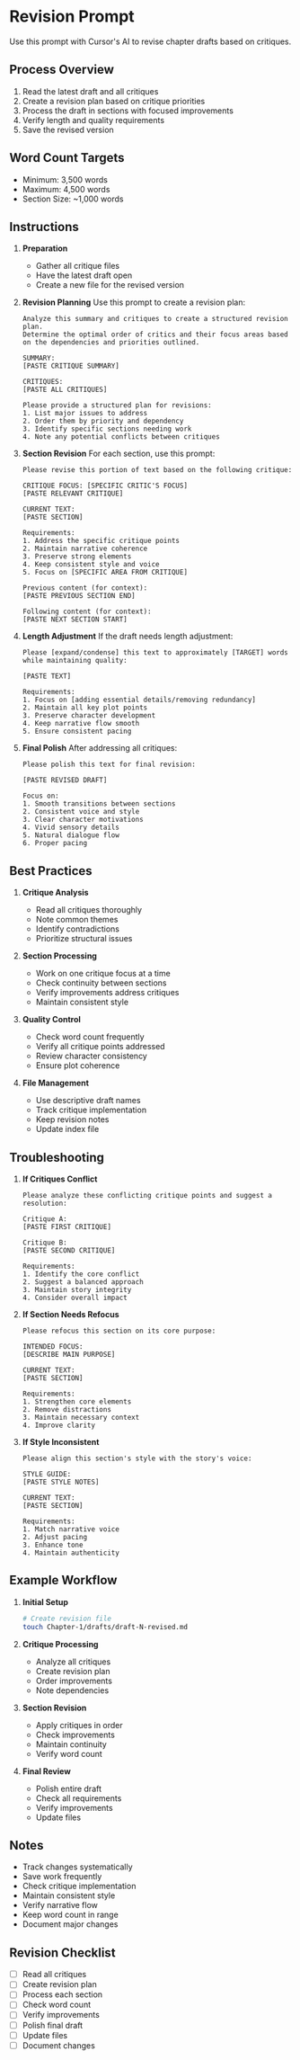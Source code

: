 # Revision Prompt

Use this prompt with Cursor's AI to revise chapter drafts based on critiques.

## Process Overview

1. Read the latest draft and all critiques
2. Create a revision plan based on critique priorities
3. Process the draft in sections with focused improvements
4. Verify length and quality requirements
5. Save the revised version

## Word Count Targets

- Minimum: 3,500 words
- Maximum: 4,500 words
- Section Size: ~1,000 words

## Instructions

1. **Preparation**
   - Gather all critique files
   - Have the latest draft open
   - Create a new file for the revised version

2. **Revision Planning**
   Use this prompt to create a revision plan:
   ```
   Analyze this summary and critiques to create a structured revision plan.
   Determine the optimal order of critics and their focus areas based on the dependencies and priorities outlined.

   SUMMARY:
   [PASTE CRITIQUE SUMMARY]

   CRITIQUES:
   [PASTE ALL CRITIQUES]

   Please provide a structured plan for revisions:
   1. List major issues to address
   2. Order them by priority and dependency
   3. Identify specific sections needing work
   4. Note any potential conflicts between critiques
   ```

3. **Section Revision**
   For each section, use this prompt:
   ```
   Please revise this portion of text based on the following critique:

   CRITIQUE FOCUS: [SPECIFIC CRITIC'S FOCUS]
   [PASTE RELEVANT CRITIQUE]

   CURRENT TEXT:
   [PASTE SECTION]

   Requirements:
   1. Address the specific critique points
   2. Maintain narrative coherence
   3. Preserve strong elements
   4. Keep consistent style and voice
   5. Focus on [SPECIFIC AREA FROM CRITIQUE]

   Previous content (for context):
   [PASTE PREVIOUS SECTION END]

   Following content (for context):
   [PASTE NEXT SECTION START]
   ```

4. **Length Adjustment**
   If the draft needs length adjustment:
   ```
   Please [expand/condense] this text to approximately [TARGET] words while maintaining quality:

   [PASTE TEXT]

   Requirements:
   1. Focus on [adding essential details/removing redundancy]
   2. Maintain all key plot points
   3. Preserve character development
   4. Keep narrative flow smooth
   5. Ensure consistent pacing
   ```

5. **Final Polish**
   After addressing all critiques:
   ```
   Please polish this text for final revision:

   [PASTE REVISED DRAFT]

   Focus on:
   1. Smooth transitions between sections
   2. Consistent voice and style
   3. Clear character motivations
   4. Vivid sensory details
   5. Natural dialogue flow
   6. Proper pacing
   ```

## Best Practices

1. **Critique Analysis**
   - Read all critiques thoroughly
   - Note common themes
   - Identify contradictions
   - Prioritize structural issues

2. **Section Processing**
   - Work on one critique focus at a time
   - Check continuity between sections
   - Verify improvements address critiques
   - Maintain consistent style

3. **Quality Control**
   - Check word count frequently
   - Verify all critique points addressed
   - Review character consistency
   - Ensure plot coherence

4. **File Management**
   - Use descriptive draft names
   - Track critique implementation
   - Keep revision notes
   - Update index file

## Troubleshooting

1. **If Critiques Conflict**
   ```
   Please analyze these conflicting critique points and suggest a resolution:

   Critique A:
   [PASTE FIRST CRITIQUE]

   Critique B:
   [PASTE SECOND CRITIQUE]

   Requirements:
   1. Identify the core conflict
   2. Suggest a balanced approach
   3. Maintain story integrity
   4. Consider overall impact
   ```

2. **If Section Needs Refocus**
   ```
   Please refocus this section on its core purpose:

   INTENDED FOCUS:
   [DESCRIBE MAIN PURPOSE]

   CURRENT TEXT:
   [PASTE SECTION]

   Requirements:
   1. Strengthen core elements
   2. Remove distractions
   3. Maintain necessary context
   4. Improve clarity
   ```

3. **If Style Inconsistent**
   ```
   Please align this section's style with the story's voice:

   STYLE GUIDE:
   [PASTE STYLE NOTES]

   CURRENT TEXT:
   [PASTE SECTION]

   Requirements:
   1. Match narrative voice
   2. Adjust pacing
   3. Enhance tone
   4. Maintain authenticity
   ```

## Example Workflow

1. **Initial Setup**
   ```bash
   # Create revision file
   touch Chapter-1/drafts/draft-N-revised.md
   ```

2. **Critique Processing**
   - Analyze all critiques
   - Create revision plan
   - Order improvements
   - Note dependencies

3. **Section Revision**
   - Apply critiques in order
   - Check improvements
   - Maintain continuity
   - Verify word count

4. **Final Review**
   - Polish entire draft
   - Check all requirements
   - Verify improvements
   - Update files

## Notes

- Track changes systematically
- Save work frequently
- Check critique implementation
- Maintain consistent style
- Verify narrative flow
- Keep word count in range
- Document major changes

## Revision Checklist

- [ ] Read all critiques
- [ ] Create revision plan
- [ ] Process each section
- [ ] Check word count
- [ ] Verify improvements
- [ ] Polish final draft
- [ ] Update files
- [ ] Document changes 